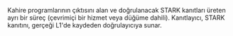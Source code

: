 Kahire programlarının çıktısını alan ve doğrulanacak STARK kanıtları üreten ayrı bir süreç (çevrimiçi bir hizmet veya düğüme dahili). Kanıtlayıcı, STARK kanıtını, gerçeği L1'de kaydeden doğrulayıcıya sunar.